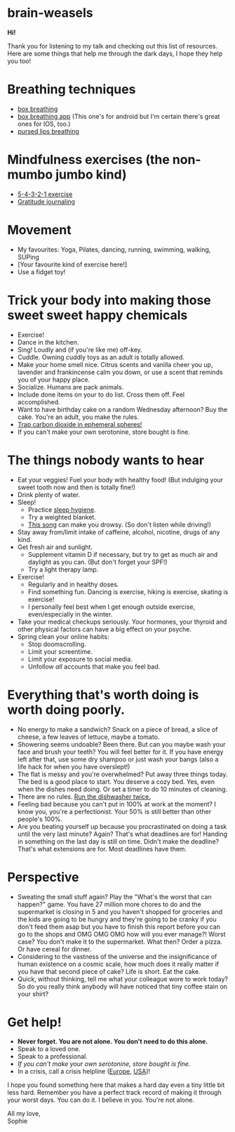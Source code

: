 # brain-weasels

**Hi!**

Thank you for listening to my talk and checking out this list of resources.
Here are some things that help me through the dark days, I hope they help you too!

# Breathing techniques

* [box breathing](https://www.healthline.com/health/box-breathing#tips-for-beginners)
* [box breathing app](https://play.google.com/store/apps/details?id=com.apps.paced.breathing&hl=de&pli=1) (This one's for android but I'm certain there's great ones for IOS, too.)
* [pursed lips breathing](https://my.clevelandclinic.org/health/treatments/9443-pursed-lip-breathing)

# Mindfulness exercises (the non-mumbo jumbo kind)

* [5-4-3-2-1 exercise](https://www.calm.com/blog/5-4-3-2-1-a-simple-exercise-to-calm-the-mind)
* [Gratitude journaling](https://www.rd.com/article/gratitude-journaling/)

# Movement

* My favourites: Yoga, Pilates, dancing, running, swimming, walking, SUPing
* [Your favourite kind of exercise here!]
* Use a fidget toy!

# Trick your body into making those sweet sweet happy chemicals

* Exercise!
* Dance in the kitchen.
* Sing! Loudly and (if you're like me) off-key.
* Cuddle. Owning cuddly toys as an adult is totally allowed.
* Make your home smell nice. Citrus scents and vanilla cheer you up, lavender and frankincense calm you down, or use a scent that reminds you of your happy place.
* Socialize. Humans are pack animals.
* Include done items on your to do list. Cross them off. Feel accomplished.
* Want to have birthday cake on a random Wednesday afternoon? Buy the cake. You're an adult, you make the rules.
* [Trap carbon dioxide in ephemeral spheres!](https://www.reddit.com/r/nathanwpyle/comments/ihl181/ephemeral_spheres)
* If you can't make your own serotonine, store bought is fine.

# The things nobody wants to hear

* Eat your veggies! Fuel your body with healthy food! (But indulging your sweet tooth now and then is totally fine!)
* Drink plenty of water.
* Sleep!
  * Practice [sleep hygiene](https://www.sleepfoundation.org/sleep-hygiene).
  * Try a weighted blanket.
  * [This song](https://www.youtube.com/watch?v=UfcAVejslrU) can make you drowsy. (So don't listen while driving!)
* Stay away from/limit intake of caffeine, alcohol, nicotine, drugs of any kind.
* Get fresh air and sunlight.
  * Supplement vitamin D if necessary, but try to get as much air and daylight as you can. (But don't forget your SPF!)
  * Try a light therapy lamp.
* Exercise!
  * Regularly and in healthy doses.
  * Find something fun. Dancing is exercise, hiking is exercise, skating is exercise!
  * I personally feel best when I get enough outside exercise, even/especially in the winter.
* Take your medical checkups seriously. Your hormones, your thyroid and other physical factors can have a big effect on your psyche.
* Spring clean your online habits:
  * Stop doomscrolling.
  * Limit your screentime.
  * Limit your exposure to social media.
  * Unfollow _all_ accounts that make you feel bad.

# Everything that's worth doing is worth doing poorly.

* No energy to make a sandwich? Snack on a piece of bread, a slice of cheese, a few leaves of lettuce, maybe a tomato.
* Showering seems undoable? Been there. But can you maybe wash your face and brush your teeth? You will feel better for it. If you have energy left after that, use some dry shampoo or just wash your bangs (also a life hack for when you have overslept!)
* The flat is messy and you're overwhelmed? Put away three things today. The bed is a good place to start. You deserve a cozy bed. Yes, even when the dishes need doing. Or set a timer to do 10 minutes of cleaning.
* There are no rules. [Run the dishwasher twice.](https://kategrosvenor.com/blog/run-the-dishwasher-twice/)
* Feeling bad because you can't put in 100% at work at the moment? I know you, you're a perfectionist. Your 50% is still better than other people's 100%.
* Are you beating yourself up because you procrastinated on doing a task until the very last minute? Again? That's what deadlines are for! Handing in something on the last day is still on time. Didn't make the deadline? That's what extensions are for. Most deadlines have them.

# Perspective

* Sweating the small stuff again? Play the "What's the worst that can happen?" game. You have 27 million more chores to do and the supermarket is closing in 5 and you haven't shopped for groceries and the kids are going to be hungry and they're going to be cranky if you don't feed them asap but you have to finish this report before you can go to the shops and OMG OMG OMG how will you ever manage?! Worst case? You don't make it to the supermarket. What then? Order a pizza. Or have cereal for dinner.
* Considering to the vastness of the universe and the insignificance of human existence on a cosmic scale, how much does it really matter if you have that second piece of cake? Life is short. Eat the cake.
* Quick, without thinking, tell me what your colleague wore to work today? So do you really think anybody will have noticed that tiny coffee stain on your shirt?

# Get help!

* **Never forget. You are not alone. You don't need to do this alone.**
* Speak to a loved one.
* Speak to a professional.
* _If you can't make your own serotonine, store bought is fine._
* In a crisis, call a  crisis helpline ([Europe](https://en.wikipedia.org/wiki/List_of_suicide_crisis_lines), [USA](https://findahelpline.com/))!

I hope you found something here that makes a hard day even a tiny little bit less hard. Remember you have a perfect track record of making it through your worst days. You can do it. I believe in you. You're not alone.

All my love,  
Sophie
  
